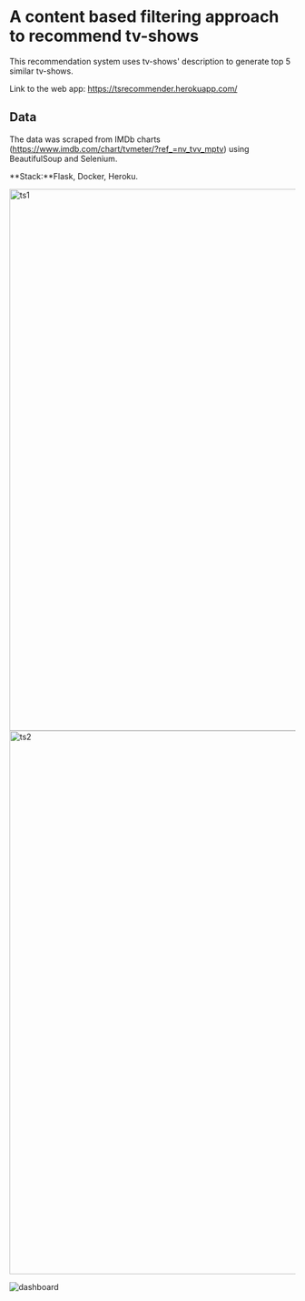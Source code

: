 # A content based filtering approach to recommend tv-shows

This recommendation system uses tv-shows' description to generate top 5 similar tv-shows.

Link to the web app: https://tsrecommender.herokuapp.com/

## Data

The data was scraped from IMDb charts (https://www.imdb.com/chart/tvmeter/?ref_=nv_tvv_mptv) using BeautifulSoup and Selenium.

**Stack:**Flask, Docker, Heroku.

<img width="952" alt="ts1" src="https://user-images.githubusercontent.com/75779175/132097463-69cb121f-6481-47fe-9744-22d42afd08de.PNG">

<img width="955" alt="ts2" src="https://user-images.githubusercontent.com/75779175/132097469-74548500-f7c4-469e-8d57-40021496a8fd.PNG">

![dashboard](https://user-images.githubusercontent.com/75779175/132097470-54b00f52-8bad-4812-8a48-55716d9c085e.gif)

